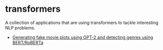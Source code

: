 # transformers

A collection of applications that are using transformers to tackle interesting NLP problems.

- [Generating fake movie plots using GPT-2 and detecting genres using BERT/RoBERTa](https://github.com/polakowo/transformers/tree/master/MoviePlots)
